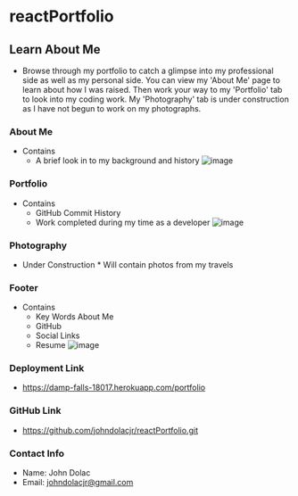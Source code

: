 
# reactPortfolio

## Learn About Me

  * Browse through my portfolio to catch a glimpse into my professional side as well as my personal side. You can view my 'About Me' page to learn about how I was raised. Then work your way to my 'Portfolio' tab to look into my coding work. My 'Photography' tab is under construction as I have not begun to work on my photographs. 
  
### About Me
  * Contains 
    * A brief look in to my background and history
![image](https://user-images.githubusercontent.com/69832533/107858766-18791100-6df3-11eb-8d8c-a4c5e8841ea8.png)

### Portfolio 
  * Contains 
    * GitHub Commit History
    * Work completed during my time as a developer
![image](https://user-images.githubusercontent.com/69832533/107858756-131bc680-6df3-11eb-949d-62d63d0c2a8b.png)

### Photography 
   * Under Construction
    * Will contain photos from my travels

### Footer
  * Contains
    * Key Words About Me
    * GitHub
    * Social Links
    * Resume 
![image](https://user-images.githubusercontent.com/69832533/107858736-0bf4b880-6df3-11eb-80fe-5986550ed55e.png)

### Deployment Link 
* https://damp-falls-18017.herokuapp.com/portfolio

### GitHub Link 
* https://github.com/johndolacjr/reactPortfolio.git

### Contact Info 
* Name: John Dolac 
* Email: johndolacjr@gmail.com 
